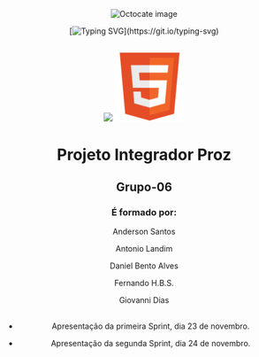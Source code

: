 <div style="display: inline_block" align="center">

  <img src="https://myoctocat.com/assets/images/base-octocat.svg" alt="Octocate image" width="45%" />

  [![Typing SVG](https://readme-typing-svg.demolab.com/?lines=Bem+vindo+ao+Projeto+Integrador!)](https://git.io/typing-svg)

</div>

##

<div style="display: inline_block" align="center">

  <img src="https://cdn.jsdelivr.net/gh/devicons/devicon/icons/figma/figma-original.svg" width="25%"/>

  <img src="https://raw.githubusercontent.com/devicons/devicon/master/icons/html5/html5-original.svg" alt="HTML" width="25%" />
          
# Projeto Integrador Proz 

## Grupo-06

<h3>É formado por:</h3>

<p>

Anderson Santos

Antonio Landim

Daniel Bento Alves

Fernando H.B.S.

Giovanni Dias
 
##

* Apresentação da primeira Sprint, dia 23 de novembro.

* Apresentação da segunda Sprint, dia 24 de novembro.

</p>

</div>

